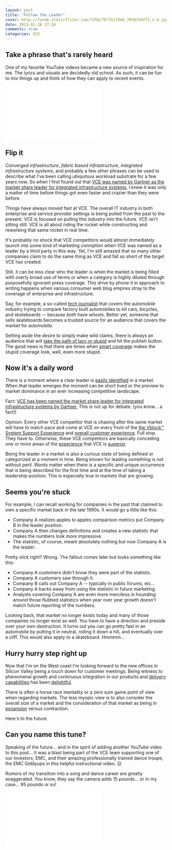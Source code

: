 ```yaml
---
layout: post
title: "Follow the Leader"
cover: http://farm8.staticflickr.com/7258/7873517344_70587e92f2_n_d.jpg
date: 2013-01-26 17:24
comments: true
categories: VCE
---
```


## Take a phrase that's rarely heard

One of my favorite YouTube videos became a new source of inspiration for me. The lyrics and visuals are decidedly old school. As such, it can be fun to mix things up and think of how they can apply to recent events.

<iframe width="300" height="168" src="//www.youtube.com/embed/95gP3m-uBHA" frameborder="0" allowfullscreen></iframe>

## Flip it

*Converged infrastructure*, *fabric based infrastructure*, *integrated infrastructure systems*, and probably a few other phrases can be used to describe what I've been calling ubiquitous workload substrate for a few years now. So when I first found out that [VCE was named by Gartner as the market share leader for integrated infrastructure systems][1], I knew it was only a matter of time before things got even faster and crazier than they were before. 

Things have always moved fast at VCE. The overall IT industry in both enterprise and service provider settings is being pulled from the past to the present. VCE is focused on pulling this industry into the future. VCE isn't sitting still. VCE is all about riding the rocket while constructing and reworking that same rocket in real time.

It's probably no shock that VCE competitors would almost immediately launch into some kind of marketing conniption when VCE was named as a leader by a third party in this way. Yet, I'm still amazed that so many other companies claim to do the same thing as VCE and fall so short of the target VCE has created.

Still, it can be less clear who the leader is when the market is being filled with overly broad use of terms or when a category is highly diluted through purposefully ignorant press coverage. This drive by phone it in approach to writing happens when various consumer web blog empires stray to the coverage of enterprise and infrastructure.

Say, for example, a so-called [tech journalist][2] that covers the automobile industry trying to compare factory built automobiles to kit cars, bicycles, and skateboards -- because _both_ have _wheels_. Better yet, someone that sells skateboards becomes a trusted source for an audience that covers the market for automobile.

Setting aside the desire to simply make wild claims, there is always an audience that will [take the path of lazy or stupid][2] and hit the publish button. The good news is that there are times when [smart coverage][3] makes the stupid coverage look, well, even more stupid.

## Now it's a daily word 



There is a moment where a clear leader is [easily identified][1] in a market. When that leader emerges the moment can be short lived or the preview to market dominance in an ever increasing competitive landscape.

Fact: [VCE has been named the market share leader for integrated infrastructure systems by Gartner.][1] This is not up for debate. (you know... a fact!)

Opinion: Every other VCE competitor that is chasing after the same market will have to match pace and come at VCE on every front of the [the Vblock™ System Support Experience][4] and [overall customer experience][5]. Full stop. They have to. Otherwise, these VCE competitors are basically conceding one or more areas of the [experience][4] that VCE is [superior][5].

Being the leader in a market is also a curious state of being defined or categorized at a moment in time. Being known for leading something is not without peril. Words matter when there is a specific and unique occurrence that is being described for the first time and at the time of taking a leadership position. This is especially true in markets that are growing.

## Seems you're stuck

For example, I can recall working for companies in the past that claimed to own a specific market back in the late 1990s. It would go a little like this:

* Company A realizes apples to apples comparison metrics put Company B in the leader position.
* Company A then changes definitions and creates a new statistic that makes the numbers look more impressive. 
* The statistic, of course, meant absolutely nothing but now Company A is the *leader*. 

Pretty slick right? Wrong. The fallout comes later but looks something like this:

* Company A customers didn't know they were part of the statistic.
* Company A customers saw through it.
* Company B calls out Company A -- typically in public forums, etc... 
* Company A backs away from using the statistic in future marketing.
* Analysts covering Company A are even more merciless in hounding around those flubbed statistics when year over year growth doesn't match future reporting of the numbers.

Looking back, that market no longer exists today and many of those companies no longer exist as well. You have to have a direction and preside over your own destruction. It turns out you can go pretty fast in an automobile by putting it in neutral, rolling it down a hill, and eventually over a cliff. This would also apply to a skateboard. Hmmmm...

## Hurry hurry step right up

Now that I'm on the West coast I'm looking forward to the new offices in Silicon Valley being a touch down for customer meetings. Being witness to phenomenal growth and continuous integration in our products and [delivery capabilities][4] has been [delightful][5].

There is often a horse race mentality or a zero sum game point of view when regarding markets. The less myopic view is to also consider the overall size of a market and the consideration of that market as being in [expansion][6] versus contraction.

Here's to the future.

## Can you name this tune?

Speaking of the future... and in the spirit of adding another YouTube video to this post... It was a blast being part of the VCE team supporting one of our investors, EMC, and their amazing professionally trained dance troupe, the EMC Giddyups in this helpful instructional video. :wink:

Rumors of my transition into a song and dance career are greatly exaggerated. You know, they say the camera adds 15 pounds... or in my case... 95 pounds or so!

<iframe width="300" height="168" src="//www.youtube.com/embed/wWCA5Ttw3Bs" frameborder="0" allowfullscreen></iframe>

[1]: http://www.vce.com/about/media/news?id=tcm:20-3838
[2]: http://fudge.org/tech-journalism/
[3]: http://siliconangle.com/blog/2013/01/24/opinion-emc-cisco-netapp-new-reality-tv-show-cisco-not-leaving-vce-anytime-soon/
[4]: http://virtual-architect.com/2013/01/27/the-vblock-system-support-experience/
[5]: http://virtual-architect.com/2013/01/27/does-vce-support-that/
[6]: http://blog.vmforsp.com/2013/01/vce-and-cisco-iac-reselling-is-just-the-beginning/
